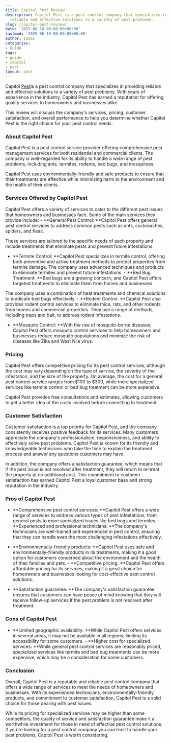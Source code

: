 ```yaml
---
title: Capitol Pest Review
description: Capitol Pest is a pest control company that specializes in providing
  reliable and effective solutions to a variety of pest problems.
slug: /capitol-pest-review/
date: '2025-08-10 00:00:00+00:00'
lastmod: '2025-08-10 00:00:00+00:00'
author: Isaac
categories:
- Guide
tags:
- guide
- capitol
- pest
layout: post
---
```

Capitol [Pest](https://pestpolicy.com/a-guide-to-preventing-pest-infestations-in-restaurants/)is a pest control company that specializes in providing reliable and effective solutions to a variety of pest problems. With years of experience in the industry, Capitol Pest has earned a reputation for offering quality services to homeowners and businesses alike.

This review will discuss the company's services, pricing, customer satisfaction, and overall performance to help you determine whether Capitol Pest is the right choice for your pest control needs.

###  About Capitol Pest

Capitol Pest is a pest control service provider offering comprehensive pest management services for both residential and commercial clients. The company is well-regarded for its ability to handle a wide range of pest problems, including ants, termites, rodents, bed bugs, and mosquitoes.

Capitol Pest uses environmentally-friendly and safe products to ensure that their treatments are effective while minimizing harm to the environment and the health of their clients.

###  Services Offered by Capitol Pest

Capitol Pest offers a variety of services to cater to the different pest issues that homeowners and businesses face. Some of the main services they provide include: - **General Pest Control: **Capitol Pest offers general pest control services to address common pests such as ants, cockroaches, spiders, and fleas.

These services are tailored to the specific needs of each property and include treatments that eliminate pests and prevent future infestations.

- **Termite Control: **Capitol Pest specializes in termite control, offering both preventive and active treatment methods to protect properties from termite damage. The company uses advanced techniques and products to eliminate termites and prevent future infestations. - **Bed Bug Treatment: **Bed bugs are a growing concern, and Capitol Pest offers targeted treatments to eliminate them from homes and businesses.

The company uses a combination of heat treatments and chemical solutions to eradicate bed bugs effectively. - **Rodent Control: **Capitol Pest also provides rodent control services to eliminate mice, rats, and other rodents from homes and commercial properties. They use a range of methods, including traps and bait, to address rodent infestations.

- **Mosquito Control: **With the rise of mosquito-borne diseases, Capitol Pest offers mosquito control services to help homeowners and businesses reduce mosquito populations and minimize the risk of diseases like Zika and West Nile virus.

###  Pricing

Capitol Pest offers competitive pricing for its pest control services, although the cost may vary depending on the type of service, the severity of the infestation, and the size of the property. On average, the cost for a general pest control service ranges from $100 to $300, while more specialized services like termite control or bed bug treatment can be more expensive.

Capitol Pest provides free consultations and estimates, allowing customers to get a better idea of the costs involved before committing to treatment.

###  Customer Satisfaction

Customer satisfaction is a top priority for Capitol Pest, and the company consistently receives positive feedback for its services. Many customers appreciate the company's professionalism, responsiveness, and ability to effectively solve pest problems. Capitol Pest is known for its friendly and knowledgeable technicians who take the time to explain the treatment process and answer any questions customers may have.

In addition, the company offers a satisfaction guarantee, which means that if the pest issue is not resolved after treatment, they will return to re-treat the property at no additional cost. This commitment to customer satisfaction has earned Capitol Pest a loyal customer base and strong reputation in the industry.

###  Pros of Capitol Pest

- **Comprehensive pest control services: **Capitol Pest offers a wide range of services to address various types of pest infestations, from general pests to more specialized issues like bed bugs and termites. - **Experienced and professional technicians: **The company's technicians are well-trained and experienced in pest control, ensuring that they can handle even the most challenging infestations effectively.

- **Environmentally-friendly products: **Capitol Pest uses safe and environmentally-friendly products in its treatments, making it a good option for customers concerned about the environment and the health of their families and pets. - **Competitive pricing: **Capitol Pest offers affordable pricing for its services, making it a great choice for homeowners and businesses looking for cost-effective pest control solutions.

- **Satisfaction guarantee: **The company's satisfaction guarantee ensures that customers can have peace of mind knowing that they will receive follow-up services if the pest problem is not resolved after treatment.

###  Cons of Capitol Pest

- **Limited geographic availability: **While Capitol Pest offers services in several areas, it may not be available in all regions, limiting its accessibility for some customers. - **Higher cost for specialized services: **While general pest control services are reasonably priced, specialized services like termite and bed bug treatments can be more expensive, which may be a consideration for some customers.

###  Conclusion

Overall, Capitol Pest is a reputable and reliable pest control company that offers a wide range of services to meet the needs of homeowners and businesses. With its experienced technicians, environmentally-friendly products, and commitment to customer satisfaction, Capitol Pest is a solid choice for those dealing with pest issues.

While its pricing for specialized services may be higher than some competitors, the quality of service and satisfaction guarantee make it a worthwhile investment for those in need of effective pest control solutions. If you're looking for a pest control company you can trust to handle your pest problems, Capitol Pest is worth considering.